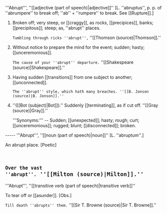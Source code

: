 '''Abrupt''', ''[[adjective (part of speech)|adjective]]'' [L. ''abruptus'', p. p. of ''abrumpere'' to break off; ''ab'' + ''rumpere'' to break. See [[Rupture]].]

<ol>
<li>Broken off; very steep, or [[craggy]], as rocks, [[precipices]], banks; [[precipitous]]; steep; as, ''abrupt'' places.

<code>Tumbling through ricks ''abrupt'',</code> ''[[Thomson (source)|Thomson]].''

<li> Without notice to prepare the mind for the event; sudden; hasty; [[unceremonious]].

<code>The cause of your ''abrupt'' departure.</code> ''[[Shakespeare (source)|Shakespeare]].''

<li> Having sudden [[transitions]] from one subject to another; [[unconnected]].

<code>The ''abrupt'' style, which hath many breaches. ''[[B. Jonson (source)|B. Jonson]].''</code>

<li> ''([[Bot (subject)|Bot]]).'' Suddenly [[terminating]], as if cut off. ''[[Gray (source)|Gray]].''

'''Synonyms:''' -- Sudden; [[unexpected]]; hasty; rough; curt; [[unceremonious]]; rugged; blunt; [[disconnected]]; broken.
</ol>
-----
'''Abrupt''', ''[[noun (part of speech)|noun]]'' [L. ''abruptum''.]

An abrupt place. [Poetic] <code>

<code>Over the vast ''abrupt''.</code> ''[[Milton (source)|Milton]].''</code>
-----
'''Abrupt''', ''[[transitive verb (part of speech)|transitive verb]]''

To tear off or [[asunder]]. [Obs.]

<code>Till death ''abrupts'' them.</code> ''[[Sir T. Browne (source)|Sir T. Browne]].''